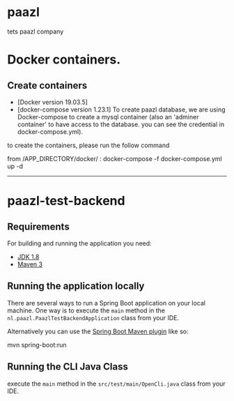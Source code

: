 # paazl
tets paazl company

# Docker containers.

## Create containers 
- [Docker version 19.03.5]
- [docker-compose version 1.23.1]
To create paazl database, we are using Docker-compose to create a mysql container (also an 'adminer container' to have access to the database. you can see the credential in docker-compose.yml).

to create the containers, please run the follow command

from /APP_DIRECTORY/docker/ : docker-compose -f docker-compose.yml up -d

-----------------------------------------------------------------------------------------------------------------------------

# paazl-test-backend
## Requirements
For building and running the application you need:

- [JDK 1.8](http://www.oracle.com/technetwork/java/javase/downloads/jdk8-downloads-2133151.html)
- [Maven 3](https://maven.apache.org)

## Running the application locally

There are several ways to run a Spring Boot application on your local machine. One way is to execute the `main` method in the `nl.paazl.PaazlTestBackendApplication` class from your IDE.

Alternatively you can use the [Spring Boot Maven plugin](https://docs.spring.io/spring-boot/docs/current/reference/html/build-tool-plugins-maven-plugin.html) like so:

mvn spring-boot:run

## Running the CLI Java Class
execute the `main` method in the `src/test/main/OpenCli.java` class from your IDE.

